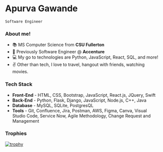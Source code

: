 # Apurva Gawande

```
Software Engineer
```

<!--
**ApurvaG04/ApurvaG04** is a ✨ _special_ ✨ repository because its `README.md` (this file) appears on your GitHub profile.

Here are some ideas to get you started:

- 🔭 I’m currently working on ...
- 🌱 I’m currently learning ...
- 👯 I’m looking to collaborate on ...
- 🤔 I’m looking for help with ...
- 💬 Ask me about ...
- 📫 How to reach me: ...
- 😄 Pronouns: ...
- ⚡ Fun fact: ...
-->

### About me!

- 📚 MS Computer Science from **CSU Fullerton**
- 🌆 Previously Software Engineer @ **Accenture**
- 💻 My go to technologies are Python, JavaScript, React, SQL, and more!
- ✌️ Other than tech, I love to travel, hangout with friends, watching movies.

### Tech Stack
- **Front-End** - HTML, CSS, Bootstrap, JavaScript, React.js, JQuery, Swift
- **Back-End** - Python, Flask, Django, JavaScript, Node.js, C++, Java
- **Database** - MySQL, SQLite, PostgresQL
- **Tools** - Git, Confluence, Jira, Postman, AWS, Figma, Canva, Visual Studio Code, Service Now, Agile Methodology, Change Request and Management

### Trophies
[![trophy](https://github-profile-trophy.vercel.app/?username=ApurvaG04)](https://github.com/ryo-ma/github-profile-trophy)
